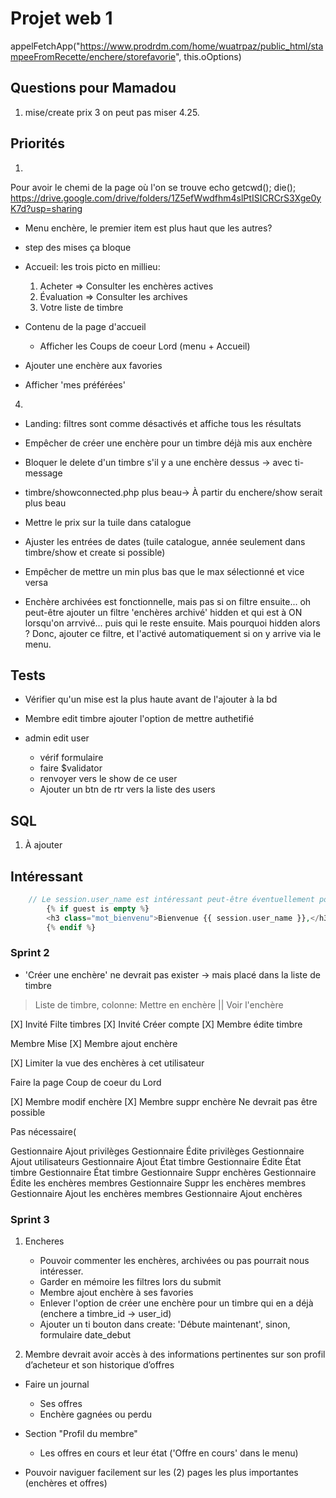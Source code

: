# Projet web 1

appelFetchApp("https://www.prodrdm.com/home/wuatrpaz/public_html/stampeeFromRecette/enchere/storefavorie", this.oOptions)


## Questions pour Mamadou

1. mise/create prix 3 on peut pas miser 4.25.


## Priorités

1. 
Pour avoir le chemi de la page où l'on se trouve 
        echo getcwd(); die();
        https://drive.google.com/drive/folders/1Z5efWwdfhm4slPtISICRCrS3Xge0yK7d?usp=sharing

- Menu enchère, le premier item est plus haut que les autres?
- step des mises ça bloque

- Accueil: les trois picto en millieu:
    1. Acheter => Consulter les enchères actives
    2. Évaluation => Consulter les archives
    3. Votre liste de timbre

- Contenu de la page d'accueil
    - Afficher les Coups de coeur Lord (menu + Accueil)
- Ajouter une enchère aux favories
- Afficher 'mes préférées'

4. 
- Landing: filtres sont comme désactivés et affiche tous les résultats
- Empêcher de créer une enchère pour un timbre déjà mis aux enchère
- Bloquer le delete d'un timbre s'il y a une enchère dessus -> avec ti-message
- timbre/showconnected.php plus beau-> À partir du enchere/show serait plus beau

- Mettre le prix sur la tuile dans catalogue
- Ajuster les entrées de dates (tuile catalogue, année seulement dans timbre/show et create si possible)

- Empêcher de mettre un min plus bas que le max sélectionné et vice versa

* Enchère archivées est fonctionnelle, mais pas si on filtre ensuite... oh peut-être ajouter un filtre 'enchères archivé' hidden et qui est à ON lorsqu'on arrvivé... puis qui le reste ensuite. Mais pourquoi hidden alors ?
Donc, ajouter ce filtre, et l'activé automatiquement si on y arrive via le menu.
    



## Tests

- Vérifier qu'un mise est la plus haute avant de l'ajouter à la bd
- Membre edit timbre ajouter l'option de mettre authetifié

- admin edit user
    - vérif formulaire
    - faire $validator
    - renvoyer vers le show de ce user
    - Ajouter un btn de rtr vers la liste des users

## SQL

1. À ajouter


## Intéressant


```php 
    // Le session.user_name est intéressant peut-être éventuellement pour l'espace membre en haut à droite
        {% if guest is empty %}
        <h3 class="mot_bienvenu">Bienvenue {{ session.user_name }},</h3>
        {% endif %}
```

### Sprint 2

- 'Créer une enchère' ne devrait pas exister -> mais placé dans la liste de timbre

> Liste de timbre, colonne: Mettre en enchère || Voir l'enchère

[X] Invité Filte timbres
[X] Invité Créer compte
[X] Membre édite timbre

Membre Mise
[X] Membre ajout enchère


[X] Limiter la vue des enchères à cet utilisateur

Faire la page Coup de coeur du Lord


[X] Membre modif enchère
[X] Membre suppr enchère Ne devrait pas être possible

Pas nécessaire(

Gestionnaire Ajout privilèges
Gestionnaire Édite privilèges
Gestionnaire Ajout utilisateurs
Gestionnaire Ajout État timbre
Gestionnaire Édite État timbre
Gestionnaire État timbre
Gestionnaire Suppr enchères
Gestionnaire Édite les enchères membres
Gestionnaire Suppr les enchères membres
Gestionnaire Ajout les enchères membres
Gestionnaire Ajout enchères

### Sprint 3

1. Encheres
    - Pouvoir commenter les enchères, archivées ou pas pourrait nous intéresser.
    - Garder en mémoire les filtres lors du submit
    - Membre ajout enchère à ses favories
    - Enlever l'option de créer une enchère pour un timbre qui en a déjà (enchere a timbre_id -> user_id)
    - Ajouter un ti bouton dans create: 'Débute maintenant', sinon, formulaire date_debut



2.  Membre devrait avoir accès à des informations pertinentes sur son profil d’acheteur et
son historique d’offres
- Faire un journal
    - Ses offres
    - Enchère gagnées ou perdu


- Section "Profil du membre"
    - Les offres en cours et leur état ('Offre en cours' dans le menu)

- Pouvoir naviguer facilement sur les (2) pages les plus importantes (enchères et offres)








